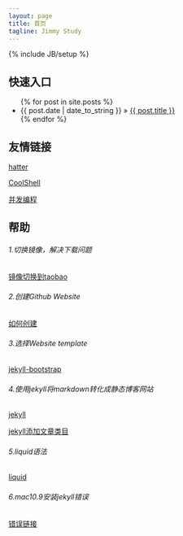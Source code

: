 ```yaml
---
layout: page
title: 首页
tagline: Jimmy Study
---
```

{% include JB/setup %}


## 快速入口

<ul class="posts">
  {% for post in site.posts %}
    <li><span>{{ post.date | date_to_string }}</span> &raquo; <a href="{{ BASE_PATH }}{{ post.url }}">{{ post.title }}</a></li>
  {% endfor %}
</ul>

## 友情链接
[hatter](https://code.google.com/p/hatter-source-code/wiki/Study_CPU_Intel)

[CoolShell](http://coolshell.cn/)

[并发编程](http://ifeve.com/java-concurrency-thread-directory/)

## 帮助

###### 1.切换镜像，解决下载问题

[镜像切换到taobao](http://ruby.taobao.org/)

###### 2.创建Github Website

[如何创建](https://pages.github.com/)

###### 3.选择Website template

[jekyll-bootstrap](https://github.com/plusjade/jekyll-bootstrap/)

###### 4.使用jekyll将markdown转化成静态博客网站
[jekyll](http://jekyllrb.com/docs/posts/)

[jekyll添加文章类目](http://pizn.github.io/2012/02/23/use-category-plugin-for-jekyll-blog.html)

###### 5.liquid语法
[liquid](https://github.com/shopify/liquid/wiki/liquid-for-designers)

###### 6.mac10.9安装jekyll错误
[错误链接](http://v5sheji.com/archives/mac-xcode5-1-gem-jekyll-error.html)







